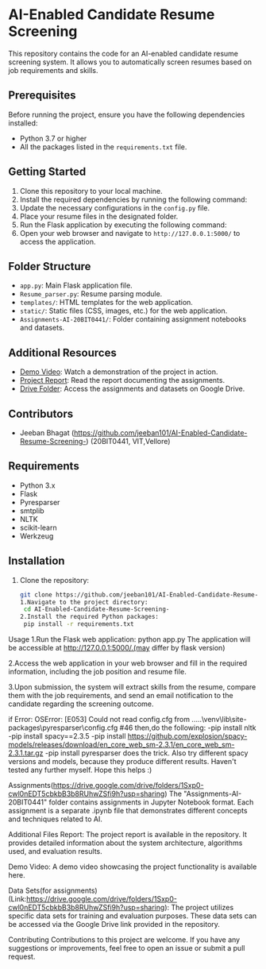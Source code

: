 # AI-Enabled Candidate Resume Screening

This repository contains the code for an AI-enabled candidate resume screening system. It allows you to automatically screen resumes based on job requirements and skills.

## Prerequisites

Before running the project, ensure you have the following dependencies installed:

- Python 3.7 or higher
- All the packages listed in the `requirements.txt` file.

## Getting Started

1. Clone this repository to your local machine.
2. Install the required dependencies by running the following command:
3. Update the necessary configurations in the `config.py` file.
4. Place your resume files in the designated folder.
5. Run the Flask application by executing the following command:
6. Open your web browser and navigate to `http://127.0.0.1:5000/` to access the application.

## Folder Structure

- `app.py`: Main Flask application file.
- `Resume_parser.py`: Resume parsing module.
- `templates/`: HTML templates for the web application.
- `static/`: Static files (CSS, images, etc.) for the web application.
- `Assignments-AI-20BIT0441/`: Folder containing assignment notebooks and datasets.

## Additional Resources

- [Demo Video](https://drive.google.com/file/d/1R8K-JbSm0XpSLmjK_8FCeyr-EzEs84uQ/view): Watch a demonstration of the project in action.
- [Project Report](https://github.com/jeeban101/AI-Enabled-Candidate-Resume-Screening-/blob/main/Project%20Report%20AI%20Resume%20Screening.pdf): Read the report documenting the assignments.
- [Drive Folder](https://drive.google.com/drive/folders/1Sxp0-cwl0nEDT5cbkbB3b8RUhwZSfi9h?usp=sharing): Access the assignments and datasets on Google Drive.

## Contributors

- Jeeban Bhagat (https://github.com/jeeban101/AI-Enabled-Candidate-Resume-Screening-) (20BIT0441, VIT,Vellore)


## Requirements

- Python 3.x
- Flask
- Pyresparser
- smtplib
- NLTK
- scikit-learn
- Werkzeug

## Installation

1. Clone the repository:

   ```bash
   git clone https://github.com/jeeban101/AI-Enabled-Candidate-Resume-Screening-
   1.Navigate to the project directory:
	cd AI-Enabled-Candidate-Resume-Screening-
   2.Install the required Python packages:
	pip install -r requirements.txt
Usage
1.Run the Flask web application:
	python app.py
The application will be accessible at http://127.0.0.1:5000/.(may differ by flask version)

2.Access the web application in your web browser and fill in the required information, including the job position and resume file.

3.Upon submission, the system will extract skills from the resume, compare them with the job requirements, and send an email notification to the candidate regarding the screening outcome.

if Error:
	OSError: [E053] Could not read config.cfg from .....\venv\lib\site-packages\pyresparser\config.cfg #46
		then,do the following:
-pip install nltk
-pip install spacy==2.3.5
-pip install https://github.com/explosion/spacy-models/releases/download/en_core_web_sm-2.3.1/en_core_web_sm-2.3.1.tar.gz
-pip install pyresparser
does the trick. Also try different spacy versions and models, because they produce different results. Haven't tested any further myself. Hope this helps :)

Assignments(https://drive.google.com/drive/folders/1Sxp0-cwl0nEDT5cbkbB3b8RUhwZSfi9h?usp=sharing)
The "Assignments-AI-20BIT0441" folder contains assignments in Jupyter Notebook format. Each assignment is a separate .ipynb file that demonstrates different concepts and techniques related to AI.

Additional Files
Report: The project report is available in the repository. It provides detailed information about the system architecture, algorithms used, and evaluation results.

Demo Video: A demo video showcasing the project functionality is available here.

Data Sets(for assignments)(Link:https://drive.google.com/drive/folders/1Sxp0-cwl0nEDT5cbkbB3b8RUhwZSfi9h?usp=sharing): The project utilizes specific data sets for training and evaluation purposes. These data sets can be accessed via the Google Drive link provided in the repository.

Contributing
Contributions to this project are welcome. If you have any suggestions or improvements, feel free to open an issue or submit a pull request.

